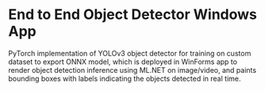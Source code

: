 # End to End Object Detector Windows App
PyTorch implementation of YOLOv3 object detector for training on custom
dataset to export ONNX model, which is deployed in WinForms app to
render object detection inference using ML.NET on image/video, and paints
bounding boxes with labels indicating the objects detected in real time.
